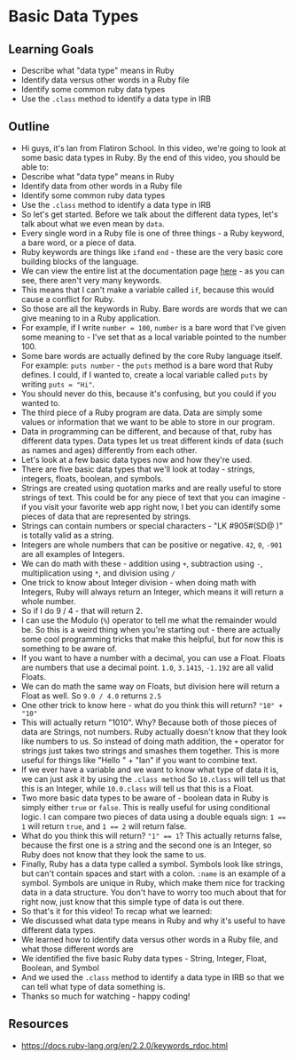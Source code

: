 # Basic Data Types

## Learning Goals

+ Describe what "data type" means in Ruby
+ Identify data versus other words in a Ruby file
+ Identify some common ruby data types
+ Use the `.class` method to identify a data type in IRB

## Outline

+ Hi guys, it's Ian from Flatiron School. In this video, we're going to look at some basic data types in Ruby. By the end of this video, you should be able to:
+ Describe what "data type" means in Ruby
+ Identify data from other words in a Ruby file
+ Identify some common ruby data types
+ Use the `.class` method to identify a data type in IRB
+ So let's get started. Before we talk about the different data types, let's talk about what we even mean by `data`.
+ Every single word in a Ruby file is one of three things - a Ruby keyword, a bare word, or a piece of data.
+ Ruby keywords are things like `if`and `end` - these are the very basic core building blocks of the language.
+ We can view the entire list at the documentation page [here](https://docs.ruby-lang.org/en/2.2.0/keywords_rdoc.html) - as you can see, there aren't very many keywords.
+ This means that I can't make a variable called `if`, because this would cause a conflict for Ruby.
+ So those are all the keywords in Ruby. Bare words are words that we can give meaning to in a Ruby application.
+ For example, if I write `number = 100`, `number` is a bare word that I've given some meaning to - I've set that as a local variable pointed to the number 100.
+ Some bare words are actually defined by the core Ruby language itself. For example: `puts number` - the `puts` method is a bare word that Ruby defines. I could, if I wanted to, create a local variable called `puts` by writing `puts = "Hi"`.
+ You should never do this, because it's confusing, but you could if you wanted to.
+ The third piece of a Ruby program are data. Data are simply some values or information that we want to be able to store in our program.
+ Data in programming can be different, and because of that, ruby has different data types. Data types let us treat different kinds of data (such as names and ages) differently from each other.
+ Let's look at a few basic data types now and how they're used.
+ There are five basic data types that we'll look at today - strings, integers, floats, boolean, and symbols.
+ Strings are created using quotation marks and are really useful to store strings of text. This could be for any piece of text that you can imagine - if you visit your favorite web app right now, I bet you can identify some pieces of data that are represented by strings.
+ Strings can contain numbers or special characters - "LK #905#(SD@ )" is totally valid as a string.
+ Integers are whole numbers that can be positive or negative. `42`, `0`, `-901` are all examples of Integers.
+ We can do math with these - addition using `+`, subtraction using `-`, multiplication using `*`, and division using `/`
+ One trick to know about Integer division - when doing math with Integers, Ruby will always return an Integer, which means it will return a whole number.
+ So if I do 9 / 4 - that will return 2.
+ I can use the Modulo (`%`) operator to tell me what the remainder would be. So this is a weird thing when you're starting out - there are actually some cool programming tricks that make this helpful, but for now this is something to be aware of.
+ If you want to have a number with a decimal, you can use a Float. Floats are numbers that use a decimal point. `1.0`, `3.1415`, `-1.192` are all valid Floats.
+ We can do math the same way on Floats, but division here will return a Float as well. So `9.0 / 4.0` returns `2.5`
+ One other trick to know here - what do you think this will return? `"10" + "10"`
+ This will actually return "1010". Why? Because both of those pieces of data are Strings, not numbers. Ruby actually doesn't know that they look like numbers to us. So instead of doing math addition, the `+` operator for strings just takes two strings and smashes them together. This is more useful for things like "Hello " + "Ian" if you want to combine text.
+ If we ever have a variable and we want to know what type of data it is, we can just ask it by using the `.class method` So `10.class` will tell us that this is an Integer, while `10.0.class` will tell us that this is a Float.
+ Two more basic data types to be aware of - boolean data in Ruby is simply either `true` or `false`. This is really useful for using conditional logic. I can compare two pieces of data using a double equals sign: `1 == 1` will return `true`, and `1 == 2` will return false.
+ What do you think this will return? `"1" == 1`? This actually returns false, because the first one is a string and the second one is an Integer, so Ruby does not know that they look the same to us.
+ Finally, Ruby has a data type called a symbol. Symbols look like strings, but can't contain spaces and start with a colon. `:name` is an example of a symbol. Symbols are unique in Ruby, which make them nice for tracking data in a data structure. You don't have to worry too much about that for right now, just know that this simple type of data is out there.
+ So that's it for this video! To recap what we learned:
+ We discussed what data type means in Ruby and why it's useful to have different data types.
+ We learned how to identify data versus other words in a Ruby file, and what those different words are
+ We identified the five basic Ruby data types - String, Integer, Float, Boolean, and Symbol
+ And we used the `.class` method to identify a data type in IRB so that we can tell what type of data something is.
+ Thanks so much for watching - happy coding!

## Resources
+ https://docs.ruby-lang.org/en/2.2.0/keywords_rdoc.html
